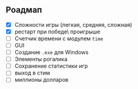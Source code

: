 ## Роадмап

- [x] Сложности игры (легкая, средняя, сложная)
- [x] рестарт при победе\ проигрыше
- [ ] Счетчик времени с модулем `time`
- [ ] GUI
- [ ] Создание `.exe` для Windows
- [ ] Элементы рогалика
- [ ] Сохранение статистики игр
- [ ] выход в стим
- [ ] миллионы долларов
